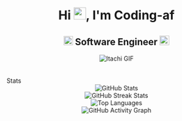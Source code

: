 <h1 align="center">Hi <img src="https://github.com/YourUsername/YourUsername/blob/main/icons/Hi.gif" width="28px"/>, I'm Coding-af</h1>
<h2 align="center">
  <img src="https://komarev.com/ghpvc/?username=coding-af&color=dc143c&style=for-the-badge" alt="Profile Views" style="height:21px;">
  Software Engineer
  <a href="https://[your-portfolio-link]">
    <img src="https://img.shields.io/badge/Portfolio-543DE0?style=for-the-badge&logo=About.me&logoColor=white" alt="Portfolio" style="height:22px;">
  </a>
</h2>
<div align="center">
 <img src="https://media.giphy.com/media/ypg1zWzMxl17y/giphy.gif" alt="Itachi GIF" />
</div>
  <br>
  <br>
  <div>Stats</div>
  <div align="center">
    <img src="https://github-readme-stats.vercel.app/api?username=coding-af&theme=tokyonight&hide_border=false&include_all_commits=true&count_private=false" alt="GitHub Stats" /><br />
    <img src="https://github-readme-streak-stats.herokuapp.com/?user=coding-af&theme=tokyonight&hide_border=false" alt="GitHub Streak Stats" /><br />
    <img src="https://github-readme-stats.vercel.app/api/top-langs/?username=coding-af&theme=tokyonight&hide_border=false&include_all_commits=true&count_private=false&layout=compact" alt="Top Languages" /><br />
    <img src="https://github-readme-activity-graph.vercel.app/graph?username=coding-af&theme=tokyo-night" alt="GitHub Activity Graph" />
  </div>

